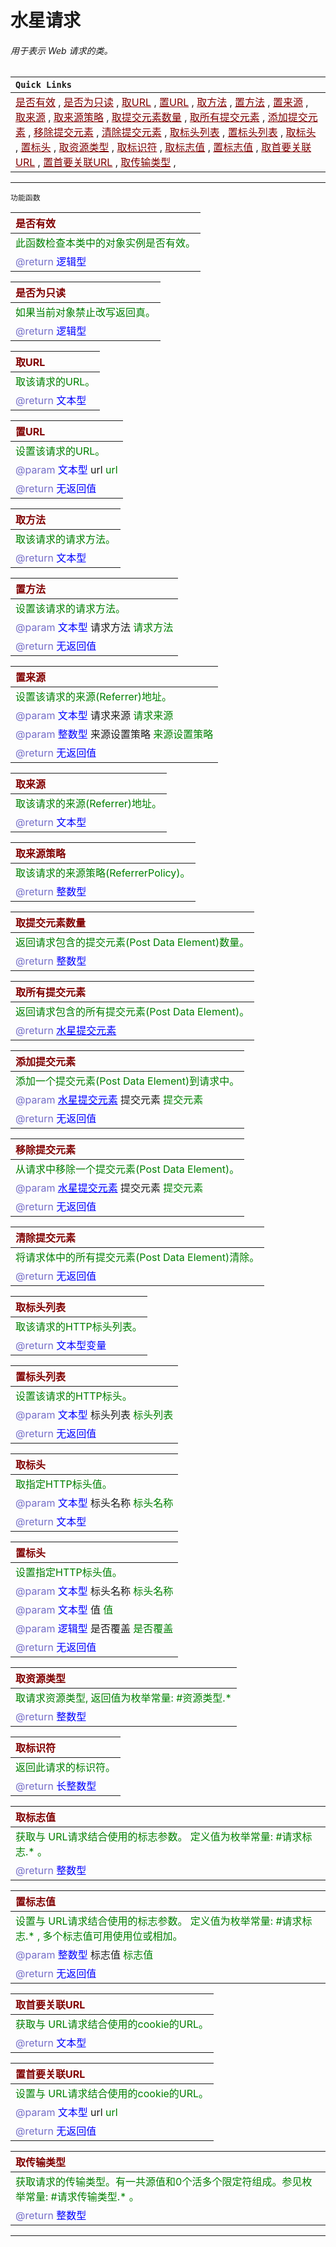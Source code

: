 # 水星请求
###### 用于表示 Web 请求的类。

| `Quick Links` |
|:----|
|<a href="#IsValid"  style="color:rgb(128,0,0)">是否有效</a> , <a href="#IsReadOnly"  style="color:rgb(128,0,0)">是否为只读</a> , <a href="#GetURL"  style="color:rgb(128,0,0)">取URL</a> , <a href="#SetURL"  style="color:rgb(128,0,0)">置URL</a> , <a href="#GetMethod"  style="color:rgb(128,0,0)">取方法</a> , <a href="#SetMethod"  style="color:rgb(128,0,0)">置方法</a> , <a href="#SetReferrer"  style="color:rgb(128,0,0)">置来源</a> , <a href="#GetReferrerURL"  style="color:rgb(128,0,0)">取来源</a> , <a href="#GetReferrerPolicy"  style="color:rgb(128,0,0)">取来源策略</a> , <a href="#GetPostDataElementCount"  style="color:rgb(128,0,0)">取提交元素数量</a> , <a href="#GetPostDataElements"  style="color:rgb(128,0,0)">取所有提交元素</a> , <a href="#AddPostDataElement"  style="color:rgb(128,0,0)">添加提交元素</a> , <a href="#RemovePostDataElement"  style="color:rgb(128,0,0)">移除提交元素</a> , <a href="#ClearPostDataElements"  style="color:rgb(128,0,0)">清除提交元素</a> , <a href="#GetHeaderMap"  style="color:rgb(128,0,0)">取标头列表</a> , <a href="#SetHeaderMap"  style="color:rgb(128,0,0)">置标头列表</a> , <a href="#GetHeaderByName"  style="color:rgb(128,0,0)">取标头</a> , <a href="#SetHeaderByName"  style="color:rgb(128,0,0)">置标头</a> , <a href="#GetResourceType"  style="color:rgb(128,0,0)">取资源类型</a> , <a href="#GetIdentifier"  style="color:rgb(128,0,0)">取标识符</a> , <a href="#GetFlags"  style="color:rgb(128,0,0)">取标志值</a> , <a href="#SetFlags"  style="color:rgb(128,0,0)">置标志值</a> , <a href="#GetFirstPartyForCookies"  style="color:rgb(128,0,0)">取首要关联URL</a> , <a href="#SetFirstPartyForCookies"  style="color:rgb(128,0,0)">置首要关联URL</a> , <a href="#GetTransitionType"  style="color:rgb(128,0,0)">取传输类型</a> , |

---------------------
 `功能函数` <br/>

| <span style="color:rgb(128,0,0)" id="IsValid">是否有效</span> |
|:----|
| <span style="color:rgb(0,128,0)">此函数检查本类中的对象实例是否有效。<span> |
| <span style="color: rgb(117, 110, 200)">@return </span> <span style ="color: blue">逻辑型</span> |


| <span style="color:rgb(128,0,0)" id="IsReadOnly">是否为只读</span> |
|:----|
| <span style="color:rgb(0,128,0)">如果当前对象禁止改写返回真。<span> |
| <span style="color: rgb(117, 110, 200)">@return </span> <span style ="color: blue">逻辑型</span> |


| <span style="color:rgb(128,0,0)" id="GetURL">取URL</span> |
|:----|
| <span style="color:rgb(0,128,0)">取该请求的URL。<span> |
| <span style="color: rgb(117, 110, 200)">@return </span> <span style ="color: blue">文本型</span> |


| <span style="color:rgb(128,0,0)" id="SetURL">置URL</span> |
|:----|
| <span style="color:rgb(0,128,0)">设置该请求的URL。<span> |
| <span style="color: rgb(117, 110, 200)">@param</span> <span style ="color: blue">文本型</span> url <span style="color: rgb(0, 128, 0)">url</span> | 
| <span style="color: rgb(117, 110, 200)">@return </span> <span style ="color: blue">无返回值</span> |


| <span style="color:rgb(128,0,0)" id="GetMethod">取方法</span> |
|:----|
| <span style="color:rgb(0,128,0)">取该请求的请求方法。<span> |
| <span style="color: rgb(117, 110, 200)">@return </span> <span style ="color: blue">文本型</span> |


| <span style="color:rgb(128,0,0)" id="SetMethod">置方法</span> |
|:----|
| <span style="color:rgb(0,128,0)">设置该请求的请求方法。<span> |
| <span style="color: rgb(117, 110, 200)">@param</span> <span style ="color: blue">文本型</span> 请求方法 <span style="color: rgb(0, 128, 0)">请求方法</span> | 
| <span style="color: rgb(117, 110, 200)">@return </span> <span style ="color: blue">无返回值</span> |


| <span style="color:rgb(128,0,0)" id="SetReferrer">置来源</span> |
|:----|
| <span style="color:rgb(0,128,0)">设置该请求的来源(Referrer)地址。<span> |
| <span style="color: rgb(117, 110, 200)">@param</span> <span style ="color: blue">文本型</span> 请求来源 <span style="color: rgb(0, 128, 0)">请求来源</span> | 
| <span style="color: rgb(117, 110, 200)">@param</span> <span style ="color: blue">整数型</span> 来源设置策略 <span style="color: rgb(0, 128, 0)">来源设置策略</span> | 
| <span style="color: rgb(117, 110, 200)">@return </span> <span style ="color: blue">无返回值</span> |


| <span style="color:rgb(128,0,0)" id="GetReferrerURL">取来源</span> |
|:----|
| <span style="color:rgb(0,128,0)">取该请求的来源(Referrer)地址。<span> |
| <span style="color: rgb(117, 110, 200)">@return </span> <span style ="color: blue">文本型</span> |


| <span style="color:rgb(128,0,0)" id="GetReferrerPolicy">取来源策略</span> |
|:----|
| <span style="color:rgb(0,128,0)">取该请求的来源策略(ReferrerPolicy)。<span> |
| <span style="color: rgb(117, 110, 200)">@return </span> <span style ="color: blue">整数型</span> |


| <span style="color:rgb(128,0,0)" id="GetPostDataElementCount">取提交元素数量</span> |
|:----|
| <span style="color:rgb(0,128,0)">返回请求包含的提交元素(Post Data Element)数量。<span> |
| <span style="color: rgb(117, 110, 200)">@return </span> <span style ="color: blue">整数型</span> |


| <span style="color:rgb(128,0,0)" id="GetPostDataElements">取所有提交元素</span> |
|:----|
| <span style="color:rgb(0,128,0)">返回请求包含的所有提交元素(Post Data Element)。<span> |
| <span style="color: rgb(117, 110, 200)">@return </span> <a href="ProxyPostDataElement.md" style ="color: blue">水星提交元素</a> |


| <span style="color:rgb(128,0,0)" id="AddPostDataElement">添加提交元素</span> |
|:----|
| <span style="color:rgb(0,128,0)">添加一个提交元素(Post Data Element)到请求中。<span> |
| <span style="color: rgb(117, 110, 200)">@param</span> <a href="ProxyPostDataElement.md" style ="color: blue">水星提交元素</a> 提交元素 <span style="color: rgb(0, 128, 0)">提交元素</span> | 
| <span style="color: rgb(117, 110, 200)">@return </span> <span style ="color: blue">无返回值</span> |


| <span style="color:rgb(128,0,0)" id="RemovePostDataElement">移除提交元素</span> |
|:----|
| <span style="color:rgb(0,128,0)">从请求中移除一个提交元素(Post Data Element)。<span> |
| <span style="color: rgb(117, 110, 200)">@param</span> <a href="ProxyPostDataElement.md" style ="color: blue">水星提交元素</a> 提交元素 <span style="color: rgb(0, 128, 0)">提交元素</span> | 
| <span style="color: rgb(117, 110, 200)">@return </span> <span style ="color: blue">无返回值</span> |


| <span style="color:rgb(128,0,0)" id="ClearPostDataElements">清除提交元素</span> |
|:----|
| <span style="color:rgb(0,128,0)">将请求体中的所有提交元素(Post Data Element)清除。<span> |
| <span style="color: rgb(117, 110, 200)">@return </span> <span style ="color: blue">无返回值</span> |


| <span style="color:rgb(128,0,0)" id="GetHeaderMap">取标头列表</span> |
|:----|
| <span style="color:rgb(0,128,0)">取该请求的HTTP标头列表。<span> |
| <span style="color: rgb(117, 110, 200)">@return </span> <span style ="color: blue">文本型变量</span> |


| <span style="color:rgb(128,0,0)" id="SetHeaderMap">置标头列表</span> |
|:----|
| <span style="color:rgb(0,128,0)">设置该请求的HTTP标头。<span> |
| <span style="color: rgb(117, 110, 200)">@param</span> <span style ="color: blue">文本型</span> 标头列表 <span style="color: rgb(0, 128, 0)">标头列表</span> | 
| <span style="color: rgb(117, 110, 200)">@return </span> <span style ="color: blue">无返回值</span> |


| <span style="color:rgb(128,0,0)" id="GetHeaderByName">取标头</span> |
|:----|
| <span style="color:rgb(0,128,0)">取指定HTTP标头值。<span> |
| <span style="color: rgb(117, 110, 200)">@param</span> <span style ="color: blue">文本型</span> 标头名称 <span style="color: rgb(0, 128, 0)">标头名称</span> | 
| <span style="color: rgb(117, 110, 200)">@return </span> <span style ="color: blue">文本型</span> |


| <span style="color:rgb(128,0,0)" id="SetHeaderByName">置标头</span> |
|:----|
| <span style="color:rgb(0,128,0)">设置指定HTTP标头值。<span> |
| <span style="color: rgb(117, 110, 200)">@param</span> <span style ="color: blue">文本型</span> 标头名称 <span style="color: rgb(0, 128, 0)">标头名称</span> | 
| <span style="color: rgb(117, 110, 200)">@param</span> <span style ="color: blue">文本型</span> 值 <span style="color: rgb(0, 128, 0)">值</span> | 
| <span style="color: rgb(117, 110, 200)">@param</span> <span style ="color: blue">逻辑型</span> 是否覆盖 <span style="color: rgb(0, 128, 0)">是否覆盖</span> | 
| <span style="color: rgb(117, 110, 200)">@return </span> <span style ="color: blue">无返回值</span> |


| <span style="color:rgb(128,0,0)" id="GetResourceType">取资源类型</span> |
|:----|
| <span style="color:rgb(0,128,0)">取请求资源类型, 返回值为枚举常量: #资源类型.*<span> |
| <span style="color: rgb(117, 110, 200)">@return </span> <span style ="color: blue">整数型</span> |


| <span style="color:rgb(128,0,0)" id="GetIdentifier">取标识符</span> |
|:----|
| <span style="color:rgb(0,128,0)">返回此请求的标识符。<span> |
| <span style="color: rgb(117, 110, 200)">@return </span> <span style ="color: blue">长整数型</span> |


| <span style="color:rgb(128,0,0)" id="GetFlags">取标志值</span> |
|:----|
| <span style="color:rgb(0,128,0)">获取与 URL请求结合使用的标志参数。 定义值为枚举常量: #请求标志.* 。<span> |
| <span style="color: rgb(117, 110, 200)">@return </span> <span style ="color: blue">整数型</span> |


| <span style="color:rgb(128,0,0)" id="SetFlags">置标志值</span> |
|:----|
| <span style="color:rgb(0,128,0)">设置与 URL请求结合使用的标志参数。 定义值为枚举常量: #请求标志.* , 多个标志值可用使用位或相加。<span> |
| <span style="color: rgb(117, 110, 200)">@param</span> <span style ="color: blue">整数型</span> 标志值 <span style="color: rgb(0, 128, 0)">标志值</span> | 
| <span style="color: rgb(117, 110, 200)">@return </span> <span style ="color: blue">无返回值</span> |


| <span style="color:rgb(128,0,0)" id="GetFirstPartyForCookies">取首要关联URL</span> |
|:----|
| <span style="color:rgb(0,128,0)">获取与 URL请求结合使用的cookie的URL。<span> |
| <span style="color: rgb(117, 110, 200)">@return </span> <span style ="color: blue">文本型</span> |


| <span style="color:rgb(128,0,0)" id="SetFirstPartyForCookies">置首要关联URL</span> |
|:----|
| <span style="color:rgb(0,128,0)">设置与 URL请求结合使用的cookie的URL。<span> |
| <span style="color: rgb(117, 110, 200)">@param</span> <span style ="color: blue">文本型</span> url <span style="color: rgb(0, 128, 0)">url</span> | 
| <span style="color: rgb(117, 110, 200)">@return </span> <span style ="color: blue">无返回值</span> |


| <span style="color:rgb(128,0,0)" id="GetTransitionType">取传输类型</span> |
|:----|
| <span style="color:rgb(0,128,0)">获取请求的传输类型。有一共源值和0个活多个限定符组成。参见枚举常量: #请求传输类型.* 。<span> |
| <span style="color: rgb(117, 110, 200)">@return </span> <span style ="color: blue">整数型</span> |


----------------------

<link rel="stylesheet" href="../gitalk.min.css">
<script src="../gitalk.min.js"></script>
<div id="gitalk-container"></div>
<script>
    var gitalk = new Gitalk({
        clientID: 'd17d49be2e680b77a84d',
        clientSecret:'9364cb456dda6401cb71d65092489e75c9f11872',
        repo: 'ecef_comment',
        owner: 'kirino17',
        admin: ['kirino17'],
        id: location.pathname
    });
    gitalk.render('gitalk-container');
</script>
